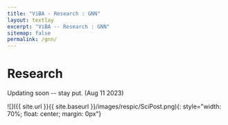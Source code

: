 ```yaml
---
title: "ViBA - Research : GNN"
layout: textlay
excerpt: "ViBA -- Research : GNN"
sitemap: false
permalink: /gnn/
---
```


# Research

Updating soon -- stay put. (Aug 11 2023)

![]({{ site.url }}{{ site.baseurl }}/images/respic/SciPost.png){: style="width: 70%; float: center; margin: 0px"}
